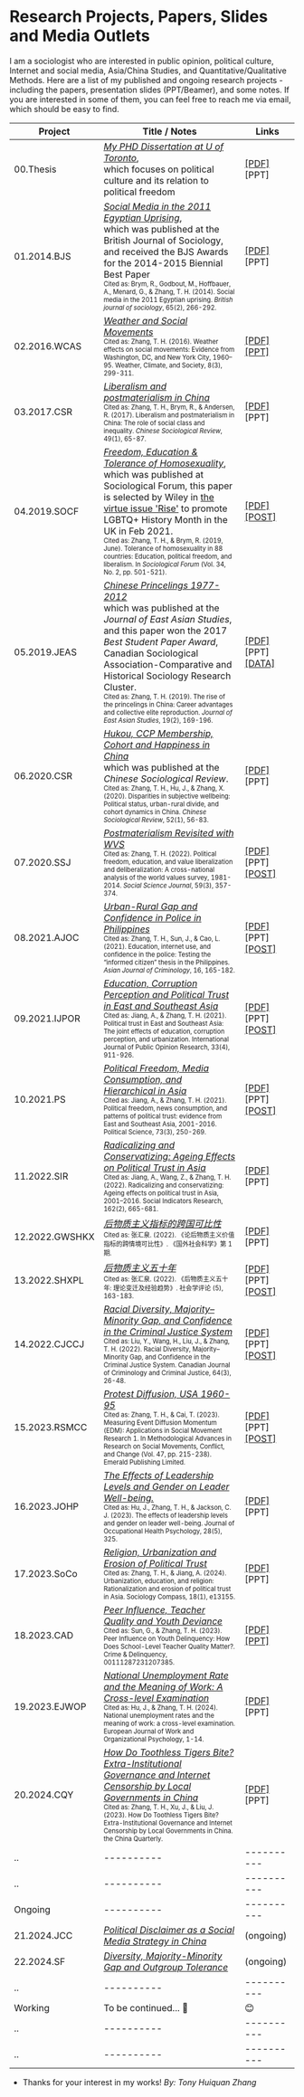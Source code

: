 # Research Projects, Papers, Slides and Media Outlets #
I am a sociologist who are interested in public opinion, political culture, Internet and social media, Asia/China Studies, and Quantitative/Qualitative Methods.
Here are a list of my published and ongoing research projects - including the papers, presentation slides (PPT/Beamer), and some notes.
If you are interested in some of them, you can feel free to reach me via email, which should be easy to find.

Project        | Title / Notes | Links
---------------| ------------- | ----------
00.Thesis      | *[My PHD Dissertation at U of Toronto](Papers/000%202018%20Dissertation.pdf)*,<br/>which focuses on political culture and its relation to political freedom | [[PDF]](Papers/000%202018%20Dissertation.pdf) [PPT]
01.2014.BJS    | *[Social Media in the 2011 Egyptian Uprising](https://github.com/huiquanR/)*,<br/>which was published at the British Journal of Sociology, and received the BJS Awards for the 2014-2015 Biennial Best Paper <br/> <sub><sup>Cited as: Brym, R., Godbout, M., Hoffbauer, A., Menard, G., & Zhang, T. H. (2014). Social media in the 2011 Egyptian uprising. *British journal of sociology*, 65(2), 266-292.</sup></sub> | [[PDF]](Papers/001%202014%20BJS.pdf) [PPT]
02.2016.WCAS   | *[Weather and Social Movements](Papers/002%202016%20WCAS.pdf)* <br/> <sub><sup>Cited as: Zhang, T. H. (2016). Weather effects on social movements: Evidence from Washington, DC, and New York City, 1960–95. Weather, Climate, and Society, 8(3), 299-311. </sup></sub>| [[PDF]](Papers/002%202016%20WCAS.pdf) [[PPT]](Papers/002%202016%20WCAS.pdfPDF/01_2016_Weather_革命者也怕淋雨_政见文章.pdf)
03.2017.CSR    | *[Liberalism and postmaterialism in China](Papers/003%202017%20CSR.pdf)* <br/> <sub><sup>Cited as: Zhang, T. H., Brym, R., & Andersen, R. (2017). Liberalism and postmaterialism in China: The role of social class and inequality. *Chinese Sociological Review*, 49(1), 65-87. </sup></sub> | [[PDF]](Papers/003%202017%20CSR.pdf) [PPT]
04.2019.SOCF   | *[Freedom, Education & Tolerance of Homosexuality](Papers/004%202019%20SocForum.pdf)*,<br/>which was published at Sociological Forum, this paper is selected by Wiley in [the virtue issue 'Rise'](https://rise.onlinelibrary.wiley.com/doi/toc/10.1111/(ISSN)9999-0012.lgbt-history-month-uk) to promote LGBTQ+ History Month in the UK in Feb 2021.<br/> <sub><sup>Cited as: Zhang, T. H., & Brym, R. (2019, June). Tolerance of homosexuality in 88 countries: Education, political freedom, and liberalism. In *Sociological Forum* (Vol. 34, No. 2, pp. 501-521). </sup></sub> | [[PDF]](Papers/004%202019%20SocForum.pdf) [[POST]](PDF/03_2016_同性戀包容度_缪斯夫人_微文库原文已删.pdf)
05.2019.JEAS   | *[Chinese Princelings 1977-2012](Papers/005%202019%20JEAS.pdf)* <br/> which was published at the *Journal of East Asian Studies*, and this paper won the 2017 *Best Student Paper Award*, Canadian Sociological Association-Comparative and Historical Sociology Research Cluster. <br/> <sub><sup>Cited as: Zhang, T. H. (2019). The rise of the princelings in China: Career advantages and collective elite reproduction. *Journal of East Asian Studies*, 19(2), 169-196. </sup></sub> | [[PDF]](Papers/005%202019%20JEAS.pdf) [PPT] [[DATA]](https://github.com/huiquanR/2018_JOEAS)
06.2020.CSR    | *[Hukou, CCP Membership, Cohort and Happiness in China](Papers/006%202020%20CSR%20HD.pdf)* <br/> which was published at the *Chinese Sociological Review*. <br/> <sub><sup>Cited as: Zhang, T. H., Hu, J., & Zhang, X. (2020). Disparities in subjective wellbeing: Political status, urban-rural divide, and cohort dynamics in China. *Chinese Sociological Review*, 52(1), 56-83. </sup></sub> | [[PDF]](Papers/006%202020%20CSR%20HD.pdf) [PPT]
07.2020.SSJ    | *[Postmaterialism Revisited with WVS](Papers/007%202020%20SSJ.pdf)* <br/> <sub><sup>Cited as: Zhang, T. H. (2022). Political freedom, education, and value liberalization and deliberalization: A cross-national analysis of the world values survey, 1981-2014. *Social Science Journal*, 59(3), 357-374.</sup></sub>| [[PDF]](Papers/007%202020%20SSJ.pdf) [PPT] [[POST]](PDF/02_2019_Postmaterialism_RUC_50mins.pdf)
08.2021.AJOC   | *[Urban-Rural Gap and Confidence in Police in Philippines](PDF/06_科研快訊_菲律賓社會對警務系統的態度.pdf)* <br/> <sub><sup>Cited as: Zhang, T. H., Sun, J., & Cao, L. (2021). Education, internet use, and confidence in the police: Testing the “informed citizen” thesis in the Philippines. *Asian Journal of Criminology*, 16, 165-182. </sup></sub>| [[PDF]](Papers/008%202020%20AJOC.pdf) [PPT] [[POST]](https://mp.weixin.qq.com/s/0SgS7KZKmIRt80i0uTNfNA)
09.2021.IJPOR  | *[Education, Corruption Perception and Political Trust in East and Southeast Asia](Papers/009%202021%20IJPOR2.pdf)* <br/> <sub><sup> Cited as: Jiang, A., & Zhang, T. H. (2021). Political trust in East and Southeast Asia: The joint effects of education, corruption perception, and urbanization. International Journal of Public Opinion Research, 33(4), 911-926. </sup></sub>| [[PDF]](Papers/009%202021%20IJPOR2.pdf) [PPT] [[POST]](https://mp.weixin.qq.com/s/g0_MblomTK53kqa_yJPGOQ)
10.2021.PS     | *[Political Freedom, Media Consumption, and Hierarchical in Asia](Papers/010%202021%20PS.pdf)* <br/> <sub><sup> Cited as: Jiang, A., & Zhang, T. H. (2021). Political freedom, news consumption, and patterns of political trust: evidence from East and Southeast Asia, 2001-2016. Political Science, 73(3), 250-269. </sup></sub> | [[PDF]](Papers/010%202021%20PS.pdf) [PPT] [[POST]](https://mp.weixin.qq.com/s/WlN2uNMCEuUgL0WFg2a_eg)
11.2022.SIR    | *[Radicalizing and Conservatizing: Ageing Effects on Political Trust in Asia](https://link.springer.com/article/10.1007/s11205-021-02848-8)* <br/> <sub><sup> Cited as: Jiang, A., Wang, Z., & Zhang, T. H. (2022). Radicalizing and conservatizing: Ageing effects on political trust in Asia, 2001–2016. Social Indicators Research, 162(2), 665-681. </sup></sub> | [[PDF]](Papers/011%202022%20SIR%20corrected2.pdf) [PPT]
12.2022.GWSHKX | *[后物质主义指标的跨国可比性](Papers/012%202022%20%E5%9B%BD%E5%A4%96%E7%A4%BE%E4%BC%9A%E7%A7%91%E5%AD%A6%20%E6%B5%8B%E9%87%8F%E8%B7%A8%E5%9B%BD%E5%8F%AF%E6%AF%94%E6%80%A7.pdf)* <br/> <sub><sup> Cited as: 张汇泉. (2022). 《论后物质主义价值指标的跨情境可比性》. 《国外社会科学》第 1 期.  </sup></sub> | [[PDF]](Papers/012%202022%20%E5%9B%BD%E5%A4%96%E7%A4%BE%E4%BC%9A%E7%A7%91%E5%AD%A6%20%E6%B5%8B%E9%87%8F%E8%B7%A8%E5%9B%BD%E5%8F%AF%E6%AF%94%E6%80%A7.pdf) [PPT]
13.2022.SHXPL  | *[后物质主义五十年](Papers/013%202022%20%E7%A4%BE%E4%BC%9A%E5%AD%A6%E8%AF%84%E8%AE%BA%20%E5%90%8E%E7%89%A9%E8%B4%A8%E4%B8%BB%E4%B9%89%E4%BA%94%E5%8D%81%E5%B9%B4.pdf)* <br/> <sub><sup> Cited as: 张汇泉. (2022). 《后物质主义五十年: 理论变迁及经验趋势》. 社会学评论 (5), 163-183. </sup></sub>| [[PDF]](Papers/013%202022%20%E7%A4%BE%E4%BC%9A%E5%AD%A6%E8%AF%84%E8%AE%BA%20%E5%90%8E%E7%89%A9%E8%B4%A8%E4%B8%BB%E4%B9%89%E4%BA%94%E5%8D%81%E5%B9%B4.pdf) [PPT] [[POST]](PDF/02_2019_Postmaterialism_RUC_50mins.pdf)
14.2022.CJCCJ  | *[Racial Diversity, Majority–Minority Gap, and Confidence in the Criminal Justice System](http://dx.doi.org/10.3138/cjccj.2021-0049)* <br/> <sub><sup> Cited as: Liu, Y., Wang, H., Liu, J., & Zhang, T. H. (2022). Racial Diversity, Majority–Minority Gap, and Confidence in the Criminal Justice System. Canadian Journal of Criminology and Criminal Justice, 64(3), 26-48. </sup></sub> | [[PDF]](Papers/014%202023%20CJCCJ.pdf) [PPT] [[POST]](https://mp.weixin.qq.com/s/saonpwYqbJPQo7cuHsvSkw)
15.2023.RSMCC  | *[Protest Diffusion, USA 1960-95](Papers/015%202023%20RSMCC.pdf)* <br/> <sub><sup> Cited as: Zhang, T. H., & Cai, T. (2023). Measuring Event Diffusion Momentum (EDM): Applications in Social Movement Research 1. In Methodological Advances in Research on Social Movements, Conflict, and Change (Vol. 47, pp. 215-238). Emerald Publishing Limited. </sup></sub>| [[PDF]](Papers/015%202023%20RSMCC.pdf) [PPT] [[POST]](PDF/08_DOCA_UM_20210408_TALK_45min.pdf) 
16.2023.JOHP   | *[The Effects of Leadership Levels and Gender on Leader Well-being.](http://dx.doi.org/10.1037/ocp0000361)* <br/> <sub><sup> Cited as: Hu, J., Zhang, T. H., & Jackson, C. J. (2023). The effects of leadership levels and gender on leader well-being. Journal of Occupational Health Psychology, 28(5), 325. </sup></sub>| [[PDF]](Papers/016%202023%20JOHP.pdf) [PPT]
17.2023.SoCo   | *[Religion, Urbanization and Erosion of Political Trust](Papers/017%202023%20SOCO%20Religion%20Paper.pdf)* <br/> <sub><sup> Cited as: Zhang, T. H., & Jiang, A. (2024). Urbanization, education, and religion: Rationalization and erosion of political trust in Asia. Sociology Compass, 18(1), e13155. </sup></sub>| [[PDF]](Papers/017%202023%20SOCO%20Religion%20Paper.pdf) [PPT]
18.2023.CAD    | *[Peer Influence, Teacher Quality and Youth Deviance](PDF/Peer,Teacher,Youth%20Delinquency%20-%20v0.04.pdf)* <br/> <sub><sup> Cited as: Sun, G., & Zhang, T. H. (2023). Peer Influence on Youth Delinquency: How Does School-Level Teacher Quality Matter?. Crime & Delinquency, 00111287231207385. </sup></sub>| [[PDF]](Papers/018%202023%20CAD%20youth%20delinquency%20and%20teacher.pdf) [[PPT]](PDF/Peer,Teacher,Youth%20Delinquency%20-%20v0.04.pdf)
19.2023.EJWOP  | *[National Unemployment Rate and the Meaning of Work: A Cross-level Examination](Papers/019%202024%20EJWOP%20-%20Unemployment%20and%20WorkMeaning.pdf)* <br/> <sub><sup> Cited as: Hu, J., & Zhang, T. H. (2024). National unemployment rates and the meaning of work: a cross-level examination. European Journal of Work and Organizational Psychology, 1-14. </sup></sub>| [[PDF]](Papers/019%202024%20EJWOP%20-%20Unemployment%20and%20WorkMeaning.pdf) [PPT]
20.2024.CQY    | *[How Do Toothless Tigers Bite? Extra-Institutional Governance and Internet Censorship by Local Governments in China](https://github.com/huiquanR/)* <br/> <sub><sup> Cited as: Zhang, T. H., Xu, J., & Liu, J. (2023). How Do Toothless Tigers Bite? Extra-Institutional Governance and Internet Censorship by Local Governments in China. the China Quarterly. </sup></sub>| [[PDF]](https://github.com/huiquanR/) [PPT]
..             | ---------- | ----------
..             | ---------- | ----------
Ongoing        | ---------- | ----------
21.2024.JCC    | *[Political Disclaimer as a Social Media Strategy in China](https://github.com/huiquanR/)* |  (ongoing)
22.2024.SF     | *[Diversity, Majority-Minority Gap and Outgroup Tolerance](https://github.com/huiquanR/)* |  (ongoing)
..             | ---------- | ----------
Working        | To be continued... :metal: | :blush: 
..             | ---------- | ----------
..             | ---------- | ----------

<!-- this is a comment 21.2024.SF     |  | (ongoing)  -->
<!-- this is a comment 22.2024.JIBS   | *[See Jane Rule: Exposure to Female Leaders and Gender Egalitarian Values](https://github.com/huiquanR/)* |  (ongoing)  -->
<!-- this is a comment 23.2024.SMS    |  | (ongoing)  -->
<!-- this is a comment 24.2024.AJS    | *[Linguistic Diversity, Majority-Minority Gap, and Outgroup Tolerance](https://github.com/huiquanR/)* |  (ongoing)  -->
<!-- this is a comment 25.Working     | *[Campaign-style Governance: A Critical Review](https://github.com/huiquanR/)* |  (ongoing)   -->
<!-- this is a comment 26.Working     | *[Participatory Censorship: Grand Jury on Zhihu.com](https://github.com/huiquanR/)* |  (ongoing)  -->

- Thanks for your interest in my works!
*By: Tony Huiquan Zhang*
